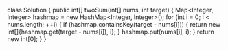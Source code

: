class Solution {
    public int[] twoSum(int[] nums, int target) {
        Map<Integer, Integer> hashmap = new HashMap<Integer, Integer>();
        for (int i = 0; i < nums.length; ++i) {
            if (hashmap.containsKey(target - nums[i])) {
                return new int[]{hashmap.get(target - nums[i]), i};
            }
            hashmap.put(nums[i], i);
        }
        return new int[0];
    }
}